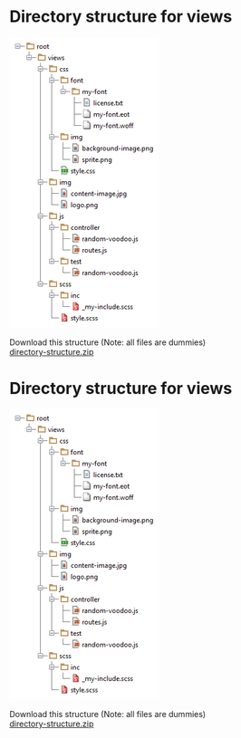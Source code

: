 <!--
created_at: '2014-01-15 09:37:08'
updated_at: '2014-01-15 09:37:08'
authors:
    - 'Dieter Raber'
tags:
    - 'Documentation for core components'
-->

Directory structure for views
=============================

![](../resources/directory-structure.png)

Download this structure (Note: all files are dummies)\
[directory-structure.zip](../resources/directory-structure.zip)

Directory structure for views
=============================

![](../resources/directory-structure.png)

Download this structure (Note: all files are dummies)\
[directory-structure.zip](../resources/directory-structure.zip)


